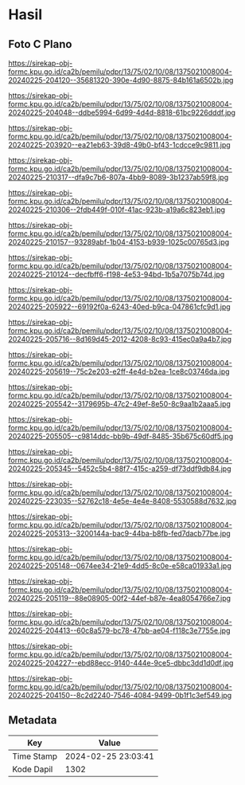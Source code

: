 # Hasil

## Foto C Plano

https://sirekap-obj-formc.kpu.go.id/ca2b/pemilu/pdpr/13/75/02/10/08/1375021008004-20240225-204120--35681320-390e-4d90-8875-84b161a6502b.jpg

https://sirekap-obj-formc.kpu.go.id/ca2b/pemilu/pdpr/13/75/02/10/08/1375021008004-20240225-204048--ddbe5994-6d99-4d4d-8818-61bc9226dddf.jpg

https://sirekap-obj-formc.kpu.go.id/ca2b/pemilu/pdpr/13/75/02/10/08/1375021008004-20240225-203920--ea21eb63-39d8-49b0-bf43-1cdcce9c9811.jpg

https://sirekap-obj-formc.kpu.go.id/ca2b/pemilu/pdpr/13/75/02/10/08/1375021008004-20240225-210317--dfa9c7b6-807a-4bb9-8089-3b1237ab59f8.jpg

https://sirekap-obj-formc.kpu.go.id/ca2b/pemilu/pdpr/13/75/02/10/08/1375021008004-20240225-210306--2fdb449f-010f-41ac-923b-a19a6c823eb1.jpg

https://sirekap-obj-formc.kpu.go.id/ca2b/pemilu/pdpr/13/75/02/10/08/1375021008004-20240225-210157--93289abf-1b04-4153-b939-1025c00765d3.jpg

https://sirekap-obj-formc.kpu.go.id/ca2b/pemilu/pdpr/13/75/02/10/08/1375021008004-20240225-210124--decfbff6-f198-4e53-94bd-1b5a7075b74d.jpg

https://sirekap-obj-formc.kpu.go.id/ca2b/pemilu/pdpr/13/75/02/10/08/1375021008004-20240225-205922--69192f0a-6243-40ed-b9ca-047861cfc9d1.jpg

https://sirekap-obj-formc.kpu.go.id/ca2b/pemilu/pdpr/13/75/02/10/08/1375021008004-20240225-205716--8d169d45-2012-4208-8c93-415ec0a9a4b7.jpg

https://sirekap-obj-formc.kpu.go.id/ca2b/pemilu/pdpr/13/75/02/10/08/1375021008004-20240225-205619--75c2e203-e2ff-4e4d-b2ea-1ce8c03746da.jpg

https://sirekap-obj-formc.kpu.go.id/ca2b/pemilu/pdpr/13/75/02/10/08/1375021008004-20240225-205542--3179695b-47c2-49ef-8e50-8c9aa1b2aaa5.jpg

https://sirekap-obj-formc.kpu.go.id/ca2b/pemilu/pdpr/13/75/02/10/08/1375021008004-20240225-205505--c9814ddc-bb9b-49df-8485-35b675c60df5.jpg

https://sirekap-obj-formc.kpu.go.id/ca2b/pemilu/pdpr/13/75/02/10/08/1375021008004-20240225-205345--5452c5b4-88f7-415c-a259-df73ddf9db84.jpg

https://sirekap-obj-formc.kpu.go.id/ca2b/pemilu/pdpr/13/75/02/10/08/1375021008004-20240225-223035--52762c18-4e5e-4e4e-8408-5530588d7632.jpg

https://sirekap-obj-formc.kpu.go.id/ca2b/pemilu/pdpr/13/75/02/10/08/1375021008004-20240225-205313--3200144a-bac9-44ba-b8fb-fed7dacb77be.jpg

https://sirekap-obj-formc.kpu.go.id/ca2b/pemilu/pdpr/13/75/02/10/08/1375021008004-20240225-205148--0674ee34-21e9-4dd5-8c0e-e58ca01933a1.jpg

https://sirekap-obj-formc.kpu.go.id/ca2b/pemilu/pdpr/13/75/02/10/08/1375021008004-20240225-205119--88e08905-00f2-44ef-b87e-4ea8054766e7.jpg

https://sirekap-obj-formc.kpu.go.id/ca2b/pemilu/pdpr/13/75/02/10/08/1375021008004-20240225-204413--60c8a579-bc78-47bb-ae04-f118c3e7755e.jpg

https://sirekap-obj-formc.kpu.go.id/ca2b/pemilu/pdpr/13/75/02/10/08/1375021008004-20240225-204227--ebd88ecc-9140-444e-9ce5-dbbc3dd1d0df.jpg

https://sirekap-obj-formc.kpu.go.id/ca2b/pemilu/pdpr/13/75/02/10/08/1375021008004-20240225-204150--8c2d2240-7546-4084-9499-0b1f1c3ef549.jpg


## Metadata

| Key        | Value               |
| ---------- | ------------------- |
| Time Stamp | 2024-02-25 23:03:41 |
| Kode Dapil | 1302                |



